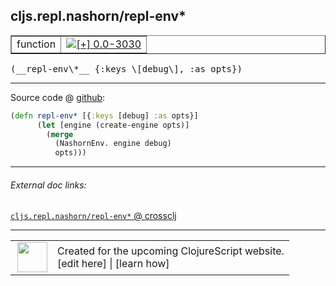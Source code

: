 ## cljs.repl.nashorn/repl-env\*



 <table border="1">
<tr>
<td>function</td>
<td><a href="https://github.com/cljsinfo/cljs-api-docs/tree/0.0-3030"><img valign="middle" alt="[+] 0.0-3030" title="Added in 0.0-3030" src="https://img.shields.io/badge/+-0.0--3030-lightgrey.svg"></a> </td>
</tr>
</table>


 <samp>
(__repl-env\*__ {:keys \[debug\], :as opts})<br>
</samp>

---







Source code @ [github](https://github.com/clojure/clojurescript/blob/r1.7.10/src/main/clojure/cljs/repl/nashorn.clj#L171-L175):

```clj
(defn repl-env* [{:keys [debug] :as opts}]
      (let [engine (create-engine opts)]
        (merge
          (NashornEnv. engine debug)
          opts)))
```

<!--
Repo - tag - source tree - lines:

 <pre>
clojurescript @ r1.7.10
└── src
    └── main
        └── clojure
            └── cljs
                └── repl
                    └── <ins>[nashorn.clj:171-175](https://github.com/clojure/clojurescript/blob/r1.7.10/src/main/clojure/cljs/repl/nashorn.clj#L171-L175)</ins>
</pre>

-->

---



###### External doc links:

[`cljs.repl.nashorn/repl-env*` @ crossclj](http://crossclj.info/fun/cljs.repl.nashorn/repl-env*.html)<br>

---

 <table>
<tr><td>
<img valign="middle" align="right" width="48px" src="http://i.imgur.com/Hi20huC.png">
</td><td>
Created for the upcoming ClojureScript website.<br>
[edit here] | [learn how]
</td></tr></table>

[edit here]:https://github.com/cljsinfo/cljs-api-docs/blob/master/cljsdoc/cljs.repl.nashorn/repl-envSTAR.cljsdoc
[learn how]:https://github.com/cljsinfo/cljs-api-docs/wiki/cljsdoc-files

<!--

This information was too distracting to show to readers, but I'll leave it
commented here since it is helpful to:

- pretty-print the data used to generate this document
- and show how to retrieve that data



The API data for this symbol:

```clj
{:ns "cljs.repl.nashorn",
 :name "repl-env*",
 :type "function",
 :signature ["[{:keys [debug], :as opts}]"],
 :source {:code "(defn repl-env* [{:keys [debug] :as opts}]\n      (let [engine (create-engine opts)]\n        (merge\n          (NashornEnv. engine debug)\n          opts)))",
          :title "Source code",
          :repo "clojurescript",
          :tag "r1.7.10",
          :filename "src/main/clojure/cljs/repl/nashorn.clj",
          :lines [171 175]},
 :full-name "cljs.repl.nashorn/repl-env*",
 :full-name-encode "cljs.repl.nashorn/repl-envSTAR",
 :history [["+" "0.0-3030"]]}

```

Retrieve the API data for this symbol:

```clj
;; from Clojure REPL
(require '[clojure.edn :as edn])
(-> (slurp "https://raw.githubusercontent.com/cljsinfo/cljs-api-docs/catalog/cljs-api.edn")
    (edn/read-string)
    (get-in [:symbols "cljs.repl.nashorn/repl-env*"]))
```

-->
